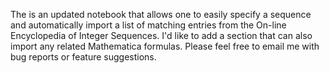 The is an updated notebook that allows one to easily specify a sequence and automatically import a list of matching entries from the On-line Encyclopedia of Integer Sequences. I'd like to add a section that can also import any related Mathematica formulas. Please feel free to email me with bug reports or feature suggestions.
